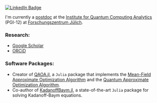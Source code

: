 [![LinkedIn Badge](https://img.shields.io/badge/LinkedIn-Profile-informational?style=flat&logo=linkedin&logoColor=white&color=0D76A8)](https://www.linkedin.com/in/tim-bode-808b54149/)

I'm currently a [postdoc](https://www.fz-juelich.de/profile/bode_t) at the [Institute for Quantum Computing Analytics](https://www.fz-juelich.de/en/pgi/pgi-12) (PGI-12) at [Forschungszentrum Jülich](https://www.fz-juelich.de/en).

### Research: 
  - [Google Scholar](https://scholar.google.co.th/citations?user=8NLnrqAAAAAJ&hl=en)
  - [ORCiD](https://orcid.org/0000-0001-8280-3891)

### Software Packages:
  - Creator of [QAOA.jl](https://github.com/FZJ-PGI-12/QAOA.jl), a `Julia` package that implements the [Mean-Field Approximate Optimization Algorithm](https://arxiv.org/abs/2303.00329) and the [Quantum Approximate Optimization Algorithm](https://arxiv.org/abs/1411.4028).
  - Co-author of [KadanoffBaym.jl](https://github.com/NonequilibriumDynamics/KadanoffBaym.jl), a state-of-the-art `Julia` package for solving Kadanoff-Baym equations.
